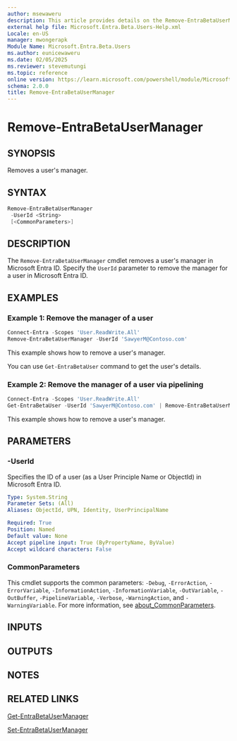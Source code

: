 ```yaml
---
author: msewaweru
description: This article provides details on the Remove-EntraBetaUserManager command.
external help file: Microsoft.Entra.Beta.Users-Help.xml
Locale: en-US
manager: mwongerapk
Module Name: Microsoft.Entra.Beta.Users
ms.author: eunicewaweru
ms.date: 02/05/2025
ms.reviewer: stevemutungi
ms.topic: reference
online version: https://learn.microsoft.com/powershell/module/Microsoft.Entra.Beta/Remove-EntraBetaUserManager
schema: 2.0.0
title: Remove-EntraBetaUserManager
---
```


# Remove-EntraBetaUserManager

## SYNOPSIS

Removes a user's manager.

## SYNTAX

```powershell
Remove-EntraBetaUserManager
 -UserId <String>
 [<CommonParameters>]
```

## DESCRIPTION

The `Remove-EntraBetaUserManager` cmdlet removes a user's manager in Microsoft Entra ID. Specify the `UserId` parameter to remove the manager for a user in Microsoft Entra ID.

## EXAMPLES

### Example 1: Remove the manager of a user

```powershell
Connect-Entra -Scopes 'User.ReadWrite.All'
Remove-EntraBetaUserManager -UserId 'SawyerM@Contoso.com'
```

This example shows how to remove a user's manager.

You can use `Get-EntraBetaUser` command to get the user's details.

### Example 2: Remove the manager of a user via pipelining

```powershell
Connect-Entra -Scopes 'User.ReadWrite.All'
Get-EntraBetaUser -UserId 'SawyerM@Contoso.com' | Remove-EntraBetaUserManager
```

This example shows how to remove a user's manager.

## PARAMETERS

### -UserId

Specifies the ID of a user (as a User Principle Name or ObjectId) in Microsoft Entra ID.

```yaml
Type: System.String
Parameter Sets: (All)
Aliases: ObjectId, UPN, Identity, UserPrincipalName

Required: True
Position: Named
Default value: None
Accept pipeline input: True (ByPropertyName, ByValue)
Accept wildcard characters: False
```

### CommonParameters

This cmdlet supports the common parameters: `-Debug`, `-ErrorAction`, `-ErrorVariable`, `-InformationAction`, `-InformationVariable`, `-OutVariable`, `-OutBuffer`, `-PipelineVariable`, `-Verbose`, `-WarningAction`, and `-WarningVariable`. For more information, see [about_CommonParameters](https://go.microsoft.com/fwlink/?LinkID=113216).

## INPUTS

## OUTPUTS

## NOTES

## RELATED LINKS

[Get-EntraBetaUserManager](Get-EntraBetaUserManager.md)

[Set-EntraBetaUserManager](Set-EntraBetaUserManager.md)
